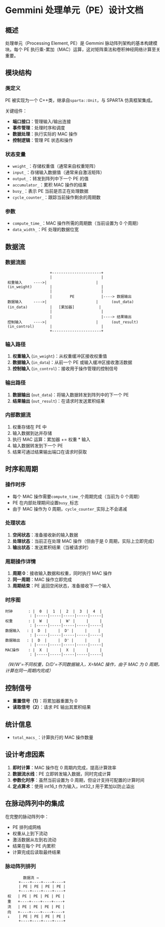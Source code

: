 # Gemmini 处理单元（PE）设计文档

## 概述

处理单元（Processing Element, PE）是 Gemmini 脉动阵列架构的基本构建模块。每个 PE 执行乘-累加（MAC）运算，这对矩阵乘法和卷积神经网络计算至关重要。

## 模块结构

### 类定义

PE 被实现为一个 C++类，继承自`sparta::Unit`，与 SPARTA 仿真框架集成。

关键组件：

- **端口接口**：管理输入/输出连接
- **事件管理**：处理时序和调度
- **数据处理**：执行实际的 MAC 操作
- **控制逻辑**：管理 PE 状态和操作

### 状态变量

- `weight_`：存储权重值（通常来自权重矩阵）
- `input_`：存储输入数据值（通常来自激活矩阵）
- `output_`：转发到阵列中下一个 PE 的值
- `accumulator_`：累积 MAC 操作的结果
- `busy_`：表示 PE 当前是否正在处理数据
- `cycle_counter_`：跟踪当前操作剩余的周期数

### 参数

- `compute_time_`：MAC 操作所需的周期数（当前设置为 0 个周期）
- `data_width_`：PE 处理的数据位宽

## 数据流

### 数据流图

```
                    +----------------------+
                    |                      |
 权重输入     ---->|                      |
 (in_weight)        |                      |
                    |                      |
                    |        PE            |----> 数据输出
 数据输入     ---->|                      |      (out_data)
 (in_data)          |   [累加器]           |
                    |                      |
                    |                      |----> 结果输出
 控制输入     ---->|                      |      (out_result)
 (in_control)       |                      |
                    +----------------------+
```

### 输入路径

1. **权重输入** (`in_weight`)：从权重缓冲区接收权重值
2. **数据输入** (`in_data`)：从前一个 PE 或输入缓冲区接收激活数据
3. **控制输入** (`in_control`)：接收用于操作管理的控制信号

### 输出路径

1. **数据输出** (`out_data`)：将输入数据转发到阵列中的下一个 PE
2. **结果输出** (`out_result`)：在请求时发送累积结果

### 内部数据流

1. 权重存储在 PE 中
2. 输入数据到达并存储
3. 执行 MAC 运算：累加器 += 权重 \* 输入
4. 输入数据转发到下一个 PE
5. 结果可通过结果输出端口在请求时获取

## 时序和周期

### 操作时序

- 每个 MAC 操作需要`compute_time_`个周期完成（当前为 0 个周期）
- PE 在内部处理期间设置`busy_`标志
- 由于 MAC 操作为 0 周期，`cycle_counter_`实际上不会递减

### 处理状态

1. **空闲状态**：准备接收新的输入数据
2. **处理状态**：当前正在处理 MAC 操作（但由于是 0 周期，实际上立即完成）
3. **输出状态**：发送累积结果（当被请求时）

### 周期操作详情

1. **周期 0**：接收输入数据和权重，同时执行 MAC 操作
2. **同一周期**：MAC 操作立即完成
3. **周期结束**：PE 返回空闲状态，准备接收下一个输入

### 时序图

```
时钟       : |  0  |  1  |  2  |  3  |  4  |
           : |-----|-----|-----|-----|-----|
权重       : |  W  |     |  W' |     |     |
           : |-----|-----|-----|-----|-----|
数据输入   : |  D  |     |  D' |     |     |
           : |-----|-----|-----|-----|-----|
数据输出   : |  D  |     |  D' |     |     |
           : |-----|-----|-----|-----|-----|
MAC操作    : |  X  |     |  X  |     |     |
           : |-----|-----|-----|-----|-----|
```

_（W/W'=不同权重，D/D'=不同数据输入，X=MAC 操作，由于 MAC 为 0 周期，计算在同一周期内完成）_

## 控制信号

- **重置信号（1）**：将累加器重置为 0
- **读取信号（2）**：请求 PE 输出其累积结果

## 统计信息

- `total_macs_`：计算执行的 MAC 操作数量

## 设计考虑因素

1. **即时计算**：MAC 操作在 0 周期内完成，提高计算效率
2. **数据流水线**：PE 立即转发输入数据，同时完成计算
3. **参数化时序**：虽然当前设置为 0 周期，但设计支持可配置的计算时间
4. **定点算术**：使用 int16_t 作为输入，int32_t 用于累加以防止溢出

## 在脉动阵列中的集成

在完整的脉动阵列中：

- PE 排列成网格
- 权重从上到下流动
- 激活数据从左到右流动
- 结果在每个 PE 内累积
- 计算完成后读取最终结果

### 脉动阵列排列

```
        数据流 →
      +----+----+----+----+
      | PE | PE | PE | PE |
      +----+----+----+----+
 权   | PE | PE | PE | PE |
 重   +----+----+----+----+
 流   | PE | PE | PE | PE |
 向   +----+----+----+----+
 ↓    | PE | PE | PE | PE |
      +----+----+----+----+
```
